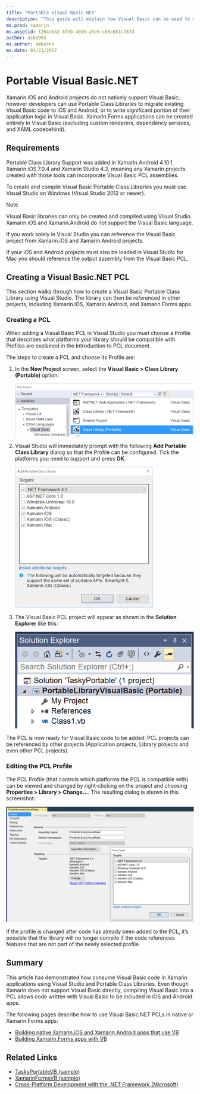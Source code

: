```yaml
---
title: "Portable Visual Basic.NET"
description: "This guide will explain how Visual Basic can be used to write Portable Class Library (PCL) projects that can be used in solutions targeting Xamarin.iOS and Xamarin.Android."
ms.prod: xamarin
ms.assetid: f264c632-8feb-4015-a5e5-cb9c681c787d
author: asb3993
ms.author: amburns
ms.date: 03/23/2017
---
```


# Portable Visual Basic.NET

Xamarin iOS and Android projects do not natively support Visual Basic; however developers can use Portable Class Libraries to migrate existing Visual Basic code to iOS and Android, or to write significant portion of their application logic in Visual Basic. Xamarin.Forms applications can be created entirely in Visual Basic (excluding custom renderers, dependency services, and XAML codebehind).

## Requirements

Portable Class Library Support was added in Xamarin.Android 4.10.1, Xamarin.iOS 7.0.4 and Xamarin Studio 4.2, meaning any Xamarin projects created with those tools can incorporate Visual Basic PCL assemblies.

To create and compile Visual Basic Portable Class Libraries you must use Visual Studio on Windows (Visual Studio 2012 or newer).

> [!NOTE]
> Visual Basic libraries can only be created and compiled using Visual Studio. Xamarin.iOS and Xamarin.Android do not support the Visual Basic language.
>
> If you work solely in Visual Studio you can reference the Visual Basic project from Xamarin.iOS and Xamarin.Android projects.
>
> If your iOS and Android projects must also be loaded in Visual Studio for Mac you should reference the output assembly from the Visual Basic PCL.


## Creating a Visual Basic.NET PCL

This section walks through how to create a Visual Basic Portable Class Library using Visual Studio.
The library can then be referenced in other projects, including Xamarin.iOS, Xamarin.Android, and Xamarin.Forms apps.

### Creating a PCL

When adding a Visual Basic PCL in Visual Studio you must choose a Profile that describes what platforms your library should be compatible with. Profiles are explained in the Introduction to PCL document.

The steps to create a PCL and choose its Profile are:

1.  In the  **New Project** screen, select the  **Visual Basic > Class Library (Portable)** option:

    [![](images/image1-sml.png "Create new Visual Basic Portable Library")](images/image1.png#lightbox)

1.  Visual Studio will immediately prompt with the following  **Add Portable Class Library** dialog so that the Profile can be configured. Tick the platforms you need to support and press **OK**.

    [![](images/image2-sml.png "Select PCL Profile by choosing platforms")](images/image2.png#lightbox)

1.  The Visual Basic PCL project will appear as shown in the  **Solution Explorer** like this:

    [![](images/image3-sml.png "Empty Visual Studio PCL project")](images/image3.png#lightbox)


The PCL is now ready for Visual Basic code to be added. PCL projects can be referenced by other projects (Application projects, Library projects and even other PCL projects).

### Editing the PCL Profile

The PCL Profile (that controls which platforms the PCL is compatible with) can be viewed and changed by right-clicking on the project and choosing **Properties > Library > Change...**. The resulting dialog is shown in this screenshot:

 [![](images/image4-sml.png "Edit PCL Profile in project properties")](images/image4.png#lightbox)

If the profile is changed after code has already been added to the PCL, it’s possible that the library will no longer compile if the code references features that are not part of the newly selected profile.


## Summary

This article has demonstrated how consume Visual Basic code in Xamarin applications using Visual Studio and Portable Class Libraries. Even though Xamarin does not support Visual Basic directly, compiling Visual Basic into a PCL allows code written with Visual Basic to be included in iOS and Android apps.

The following pages describe how to use Visual Basic.NET PCLs in native or Xamarin.Forms apps:

- [Building native Xamarin.iOS and Xamarin.Android apps that use VB](native-apps.md)
- [Building Xamarin.Forms apps with VB](xamarin-forms.md)


## Related Links

- [TaskyPortableVB (sample)](https://github.com/xamarin/mobile-samples/tree/master/VisualBasic/TaskyPortableVB)
- [XamarinFormsVB (sample)](https://github.com/xamarin/mobile-samples/tree/master/VisualBasic/XamarinFormsVB)
- [Cross-Platform Development with the .NET Framework (Microsoft)](https://msdn.microsoft.com/library/gg597391(v=vs.110).aspx)
